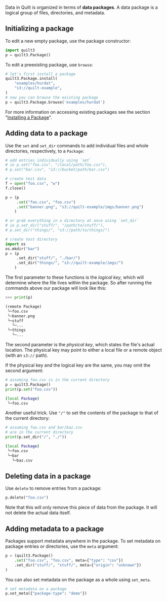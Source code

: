 Data in Quilt is organized in terms of **data packages**. A data package is a logical group of files, directories, and metadata.

## Initializing a package

To edit a new empty package, use the package constructor:


```python
import quilt3
p = quilt3.Package()
```

To edit a preexisting package, use `browse`:


```python
# let's first install a package
quilt3.Package.install(
    "examples/hurdat",
    "s3://quilt-example",
)
# now you can browse the existing package
p = quilt3.Package.browse('examples/hurdat')
```

For more information on accessing existing packages see the section "[Installing a Package](./Installing%20a%20Package.md)".

## Adding data to a package

Use the `set` and `set_dir` commands to add individual files and whole directories, respectively, to a `Package`:



```python
# add entries individually using `set`
# ie p.set("foo.csv", "/local/path/foo.csv"),
# p.set("bar.csv", "s3://bucket/path/bar.csv")

# create test data
f = open("foo.csv", "w")
f.close()

p = (p
     .set("foo.csv", "foo.csv")
     .set("banner.png", "s3://quilt-example/imgs/banner.png")
    )

# or grab everything in a directory at once using `set_dir`
# ie p.set_dir("stuff/", "/path/to/stuff/"),
# p.set_dir("things/", "s3://path/to/things/")

# create test directory
import os
os.mkdir("bar")
p = (p
     .set_dir("stuff/", "./bar/")
     .set_dir("things/", "s3://quilt-example/imgs/")
    )
```

The first parameter to these functions is the *logical key*, which will determine where the file lives within the package. So after running the commands above our package will look like this:

```python
>>> print(p)

(remote Package)
 └─foo.csv
 └─banner.png
 └─stuff
   └─...
 └─things
   └─...
```

The second parameter is the *physical key*, which states the file's actual location. The physical key may point to either a local file or a remote object (with an `s3://` path).

If the physical key and the logical key are the same, you may omit the second argument:


```python
# assuming foo.csv is in the current directory
p = quilt3.Package()
print(p.set("foo.csv"))
```

```bash
(local Package)
 └─foo.csv
```

Another useful trick. Use `"/"` to set the contents of the package to that of the current directory:


```python
# assuming foo.csv and bar/baz.csv
# are in the current directory
print(p.set_dir("/", "./"))
```

```bash
(local Package)
 └─foo.csv
 └─bar
   └─baz.csv
```

## Deleting data in a package

Use `delete` to remove entries from a package:


```python
p.delete("foo.csv")
```

Note that this will only remove this piece of data from the package. It will not delete the actual data itself.

## Adding metadata to a package

Packages support metadata anywhere in the package. To set metadata on package entries or directories, use the `meta` argument:


```python
p = (quilt3.Package()
    .set("foo.csv", "foo.csv", meta={"type": "csv"})
    .set_dir("stuff/", "stuff/", meta={"origin": "unknown"})
)
```

You can also set metadata on the package as a whole using `set_meta`.


```python
# set metadata on a package
p.set_meta({"package-type": "demo"})
```
